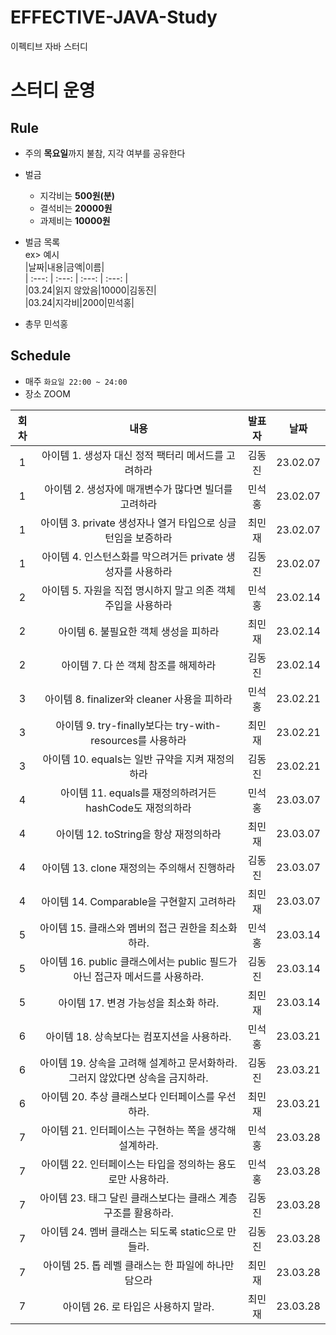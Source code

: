 # EFFECTIVE-JAVA-Study
이펙티브 자바 스터디  

# 스터디 운영

## Rule
- 주의 **목요일**까지 불참, 지각 여부를 공유한다
- 벌금
    - 지각비는 **500원(분)**
    - 결석비는 **20000원**
    - 과제비는 **10000원**
    
- 벌금 목록  
ex> 예시    
|날짜|내용|금액|이름|  
| :---: | :---: | :---: | :---: |  
|03.24|읽지 않았음|10000|김동진|  
|03.24|지각비|2000|민석홍|  

- 총무 민석홍

## Schedule
- 매주  `화요일 22:00 ~ 24:00`  
- 장소 ZOOM
 
 
 
|회차|내용|발표자|날짜|
| :---: | :---: | :---: | :---: |
| 1 | 아이템 1. 생성자 대신 정적 팩터리 메서드를 고려하라 | 김동진 | 23.02.07 |
| 1 | 아이템 2. 생성자에 매개변수가 많다면 빌더를 고려하라 | 민석홍 | 23.02.07 |
| 1 | 아이템 3. private 생성자나 열거 타입으로 싱글턴임을 보증하라 | 최민재 | 23.02.07 |
| 1 | 아이템 4. 인스턴스화를 막으려거든 private 생성자를 사용하라 | 김동진 | 23.02.07 |
| 2 | 아이템 5. 자원을 직접 명시하지 말고 의존 객체 주입을 사용하라 | 민석홍 | 23.02.14 |
| 2 | 아이템 6. 불필요한 객체 생성을 피하라 | 최민재 | 23.02.14 |
| 2 | 아이템 7. 다 쓴 객체 참조를 해제하라 | 김동진 | 23.02.14 |
| 3 | 아이템 8. finalizer와 cleaner 사용을 피하라 | 민석홍 | 23.02.21 |
| 3 | 아이템 9. try-finally보다는 try-with-resources를 사용하라 | 최민재 | 23.02.21 |
| 3 | 아이템 10. equals는 일반 규약을 지켜 재정의하라 | 김동진 | 23.02.21 |
| 4 | 아이템 11. equals를 재정의하려거든 hashCode도 재정의하라 | 민석홍 | 23.03.07 |
| 4 | 아이템 12. toString을 항상 재정의하라 | 최민재 | 23.03.07 |
| 4 | 아이템 13. clone 재정의는 주의해서 진행하라 | 김동진 | 23.03.07 |
| 4 | 아이템 14. Comparable을 구현할지 고려하라 | 최민재 | 23.03.07 |
| 5 | 아이템 15. 클래스와 멤버의 접근 권한을 최소화하라. | 민석홍 | 23.03.14 |
| 5 | 아이템 16. public 클래스에서는 public 필드가 아닌 접근자 메서드를 사용하라. | 김동진 | 23.03.14 |
| 5 | 아이템 17. 변경 가능성을 최소화 하라. | 최민재 | 23.03.14 |
| 6 | 아이템 18. 상속보다는 컴포지션을 사용하라. | 민석홍 | 23.03.21 |
| 6 | 아이템 19. 상속을 고려해 설계하고 문서화하라. 그러지 않았다면 상속을 금지하라. | 김동진 | 23.03.21 |
| 6 | 아이템 20. 추상 클래스보다 인터페이스를 우선하라. | 최민재 | 23.03.21 |
| 7 | 아이템 21. 인터페이스는 구현하는 쪽을 생각해 설계하라. | 민석홍 | 23.03.28 |
| 7 | 아이템 22. 인터페이스는 타입을 정의하는 용도로만 사용하라. | 민석홍 | 23.03.28 |
| 7 | 아이템 23. 태그 달린 클래스보다는 클래스 계층 구조를 활용하라. | 김동진 | 23.03.28 |
| 7 | 아이템 24. 멤버 클래스는 되도록 static으로 만들라. | 김동진 | 23.03.28 |
| 7 | 아이템 25. 톱 레벨 클래스는 한 파일에 하나만 담으라 | 최민재 | 23.03.28 |
| 7 | 아이템 26. 로 타입은 사용하지 말라. | 최민재 | 23.03.28 |


